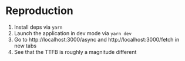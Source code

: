 # Reproduction

1. Install deps via `yarn`
2. Launch the application in dev mode via `yarn dev`
3. Go to http://localhost:3000/async and http://localhost:3000/fetch in new tabs
4. See that the TTFB is roughly a magnitude different